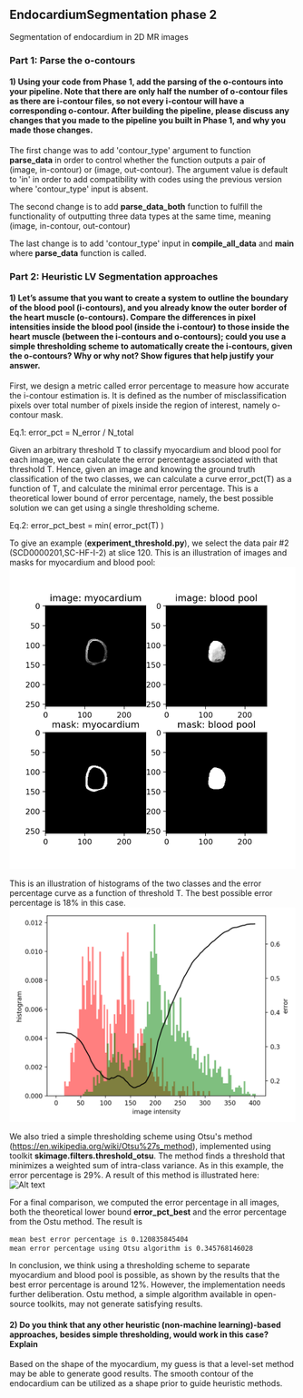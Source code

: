 ## EndocardiumSegmentation phase 2
Segmentation of endocardium in 2D MR images


### Part 1: Parse the o-contours

#### 1) Using your code from Phase 1, add the parsing of the o-contours into your pipeline. Note that there are only half the number of o-contour files as there are i-contour files, so not every i-contour will have a corresponding o-contour. After building the pipeline, please discuss any changes that you made to the pipeline you built in Phase 1, and why you made those changes.

The first change was to add 'contour_type' argument to function __parse_data__ in order to control whether the function outputs a pair of (image, in-contour) or (image, out-contour). The argument value is default to 'in' in order to add compatibility with codes using the previous version where 'contour_type' input is absent.

The second change is to add __parse_data_both__ function to fulfill the functionality of outputting three data types at the same time, meaning (image, in-contour, out-contour)

The last change is to add 'contour_type' input in __compile_all_data__ and __main__ where __parse_data__ function is called.


### Part 2: Heuristic LV Segmentation approaches

#### 1) Let’s assume that you want to create a system to outline the boundary of the blood pool (i-contours), and you already know the outer border of the heart muscle (o-contours). Compare the differences in pixel intensities inside the blood pool (inside the i-contour) to those inside the heart muscle (between the i-contours and o-contours); could you use a simple thresholding scheme to automatically create the i-contours, given the o-contours? Why or why not? Show figures that help justify your answer.

First, we design a metric called error percentage to measure how accurate the i-contour estimation is. It is defined as the number of misclassification pixels over total number of pixels inside the region of interest, namely o-contour mask.

Eq.1: error_pct = N_error / N_total 

Given an arbitrary threshold T to classify myocardium and blood pool for each image, we can calculate the error percentage associated with that threshold T. Hence, given an image and knowing the ground truth classification of the two classes, we can calculate a curve error_pct(T) as a function of T, and calculate the minimal error percentage. This is a theoretical lower bound of error percentage, namely, the best possible solution we can get using a single thresholding scheme.

Eq.2: error_pct_best = min( error_pct(T) )

To give an example (__experiment_threshold.py__), we select the data pair #2 (SCD0000201,SC-HF-I-2) at slice 120. This is an illustration of images and masks for myocardium and blood pool:
  ![Alt text](segs/model/example_masks_gt.png?raw=true "Title")

This is an illustration of histograms of the two classes and the error percentage curve as a function of threshold T. The best possible error percentage is 18% in this case.
  ![Alt text](segs/model/experiment_hist_thresh_error.png?raw=true "Title")

We also tried a simple thresholding scheme using Otsu's method (https://en.wikipedia.org/wiki/Otsu%27s_method), implemented using toolkit **skimage.filters.threshold_otsu**. The method finds a threshold that minimizes a weighted sum of intra-class variance. As in this example, the error percentage is 29%. A result of this method is illustrated here:
  ![Alt text](segs/model/example_masks_ostu.png?raw=true "Title")

For a final comparison, we computed the error percentage in all images, both the theoretical lower bound __error_pct_best__ and the error percentage from the Ostu method. The result is 
```
mean best error percentage is 0.120835845404
mean error percentage using Otsu algorithm is 0.345768146028
```

In conclusion, we think using a thresholding scheme to separate myocardium and blood pool is possible, as shown by the results that the best error percentage is around 12%. However, the implementation needs further deliberation. Ostu method, a simple algorithm available in open-source toolkits, may not generate satisfying results.

#### 2) Do you think that any other heuristic (non-machine learning)-based approaches, besides simple thresholding, would work in this case? Explain

Based on the shape of the myocardium, my guess is that a level-set method may be able to generate good results. The smooth contour of the endocardium can be utilized as a shape prior to guide heuristic methods.


